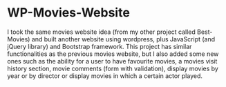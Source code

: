 # WP-Movies-Website
I took the same movies website idea (from my other project called Best-Movies) and built another website using wordpress, plus JavaScript (and jQuery library) and Bootstrap framework. This project has similar functionalities as the previous movies website, but I also added some new ones such as the ability for a user to have favourite movies, a movies visit history section, movie comments (form with validation), display movies by year or by director or display movies in which a certain actor played.
